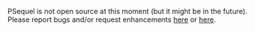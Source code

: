 PSequel is not open source at this moment (but it might be in the future). Please report bugs and/or request enhancements [here](https://github.com/psequel/psequel-issue/issues) or [here](http://www.psequel.com/report_bugs).
